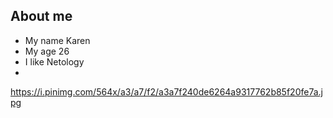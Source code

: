 ## About me
- My name Karen
- My age 26
- I like Netology
- 
https://i.pinimg.com/564x/a3/a7/f2/a3a7f240de6264a9317762b85f20fe7a.jpg